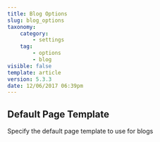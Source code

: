 ```yaml
---
title: Blog Options
slug: blog_options
taxonomy:
    category:
        - settings
    tag:
        - options
        - blog
visible: false
template: article
version: 5.3.3
date: 12/06/2017 06:39pm
---
```


## Default Page Template
Specify the default page template to use for blogs



